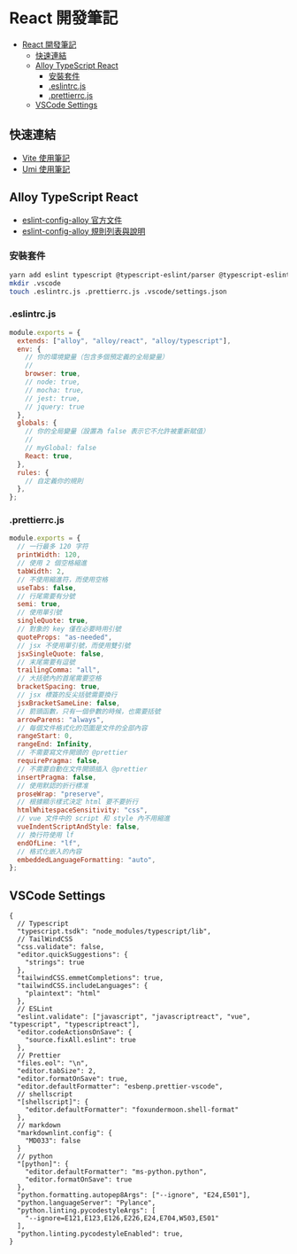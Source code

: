 # React 開發筆記

- [React 開發筆記](#react-開發筆記)
  - [快速連結](#快速連結)
  - [Alloy TypeScript React](#alloy-typescript-react)
    - [安裝套件](#安裝套件)
    - [.eslintrc.js](#eslintrcjs)
    - [.prettierrc.js](#prettierrcjs)
  - [VSCode Settings](#vscode-settings)

## 快速連結

- [Vite 使用筆記](vite.md)
- [Umi 使用筆記](umi.md)

## Alloy TypeScript React

- [eslint-config-alloy 官方文件](https://github.com/AlloyTeam/eslint-config-alloy/blob/master/README.zh-CN.md)
- [eslint-config-alloy 規則列表與說明](https://alloyteam.github.io/eslint-config-alloy/)

### 安裝套件

```bash
yarn add eslint typescript @typescript-eslint/parser @typescript-eslint/eslint-plugin eslint-plugin-react eslint-config-alloy --dev
mkdir .vscode
touch .eslintrc.js .prettierrc.js .vscode/settings.json
```

### .eslintrc.js

```js
module.exports = {
  extends: ["alloy", "alloy/react", "alloy/typescript"],
  env: {
    // 你的環境變量（包含多個預定義的全局變量）
    //
    browser: true,
    // node: true,
    // mocha: true,
    // jest: true,
    // jquery: true
  },
  globals: {
    // 你的全局變量（設置為 false 表示它不允許被重新賦值）
    //
    // myGlobal: false
    React: true,
  },
  rules: {
    // 自定義你的規則
  },
};
```

### .prettierrc.js

```js
module.exports = {
  // 一行最多 120 字符
  printWidth: 120,
  // 使用 2 個空格縮進
  tabWidth: 2,
  // 不使用縮進符，而使用空格
  useTabs: false,
  // 行尾需要有分號
  semi: true,
  // 使用單引號
  singleQuote: true,
  // 對象的 key 僅在必要時用引號
  quoteProps: "as-needed",
  // jsx 不使用單引號，而使用雙引號
  jsxSingleQuote: false,
  // 末尾需要有逗號
  trailingComma: "all",
  // 大括號內的首尾需要空格
  bracketSpacing: true,
  // jsx 標簽的反尖括號需要換行
  jsxBracketSameLine: false,
  // 箭頭函數，只有一個參數的時候，也需要括號
  arrowParens: "always",
  // 每個文件格式化的范圍是文件的全部內容
  rangeStart: 0,
  rangeEnd: Infinity,
  // 不需要寫文件開頭的 @prettier
  requirePragma: false,
  // 不需要自動在文件開頭插入 @prettier
  insertPragma: false,
  // 使用默認的折行標准
  proseWrap: "preserve",
  // 根據顯示樣式決定 html 要不要折行
  htmlWhitespaceSensitivity: "css",
  // vue 文件中的 script 和 style 內不用縮進
  vueIndentScriptAndStyle: false,
  // 換行符使用 lf
  endOfLine: "lf",
  // 格式化嵌入的內容
  embeddedLanguageFormatting: "auto",
};
```

## VSCode Settings

```jsonc
{
  // Typescript
  "typescript.tsdk": "node_modules/typescript/lib",
  // TailWindCSS
  "css.validate": false,
  "editor.quickSuggestions": {
    "strings": true
  },
  "tailwindCSS.emmetCompletions": true,
  "tailwindCSS.includeLanguages": {
    "plaintext": "html"
  },
  // ESLint
  "eslint.validate": ["javascript", "javascriptreact", "vue", "typescript", "typescriptreact"],
  "editor.codeActionsOnSave": {
    "source.fixAll.eslint": true
  },
  // Prettier
  "files.eol": "\n",
  "editor.tabSize": 2,
  "editor.formatOnSave": true,
  "editor.defaultFormatter": "esbenp.prettier-vscode",
  // shellscript
  "[shellscript]": {
    "editor.defaultFormatter": "foxundermoon.shell-format"
  },
  // markdown
  "markdownlint.config": {
    "MD033": false
  }
  // python
  "[python]": {
    "editor.defaultFormatter": "ms-python.python",
    "editor.formatOnSave": true
  },
  "python.formatting.autopep8Args": ["--ignore", "E24,E501"],
  "python.languageServer": "Pylance",
  "python.linting.pycodestyleArgs": [
    "--ignore=E121,E123,E126,E226,E24,E704,W503,E501"
  ],
  "python.linting.pycodestyleEnabled": true,
}
```
